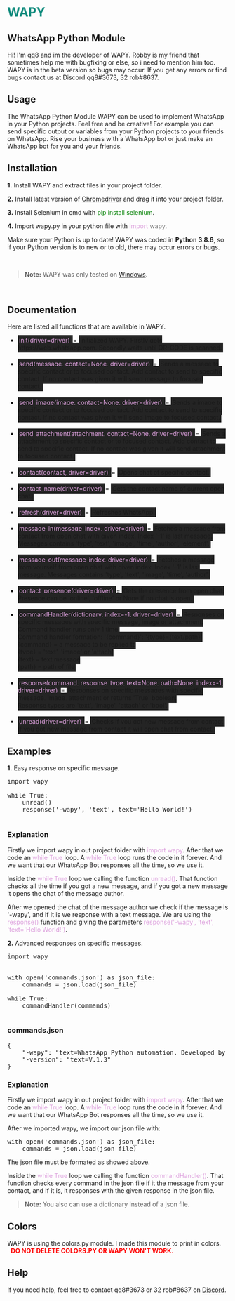 <h1 style="color: #128c7e; font-weight: bold;">WAPY</h1>
<h2>WhatsApp Python Module</h2>

<p>Hi! I'm qq8 and im the developer of WAPY. Robby is my friend that sometimes help me with bugfixing or else, so i need to mention him too. WAPY is in the beta version so bugs may occur. If you get any errors or find bugs contact us at Discord qq8#3673, 32 rob#8637.
</p>

<h2>Usage</h2>

<p>The WhatsApp Python Module WAPY can be used to implement WhatsApp in your Python projects. Feel free and be creative! For example you can send specific output or variables from your Python projects to your friends on WhatsApp. Rise your business with a WhatsApp bot or just make an WhatsApp bot for you and your friends.</p>

<h2>Installation</h2>

**1.** Install WAPY and extract files in your project folder.

**2.** Install latest version of <a href="https://chromedriver.chromium.org/downloads" target="_blank">Chromedriver</a> and drag it into your project folder.

**3.** Install Selenium in cmd with <span style="color: green;">pip install selenium</span>.

**4.** Import wapy.py in your python file with <span style="color: plum">import</span> <span style="color: gray">wapy</span>.


Make sure your Python is up to date! WAPY was coded in **Python 3.8.6**, so if your Python version is to new or to old, there may occur errors or bugs.

<br>

> **Note:** WAPY was only tested on <a href=https://www.microsoft.com/windows target="_blank">Windows</a>.

<br>

<h2>Documentation</h2>

Here are listed all functions that are available in WAPY. 

<ul>
    <li style="margin-bottom: 20px"><span style="background-color: #242424; color: plum; padding: 3px;">
    init(driver=driver)
    </span> = <span style="background-color: #242424; padding: 3px;">
    Initialized WAPY.
    Firstly gets https://web.whatsapp.com. Secondly waits until QR-CODE is scanned.
    </span></li>
    <li style="margin-bottom: 20px"><span style="background-color: #242424; color: plum; padding: 3px;">
    send(message, contact=None, driver=driver)
    </span> = <span style="background-color: #242424; padding: 3px;">
    Sends a message to specific contact or to focused contact.
    Add contact to send to specific contact.
    If no contact was given it will send message to focused contact.
    </span></li>
    <li style="margin-bottom: 20px"><span style="background-color: #242424; color: plum; padding: 3px;">
    send_image(image, contact=None, driver=driver)
    </span> = <span style="background-color: #242424; padding: 3px;">
    Sends a image to specific contact or to focused contact.
    Add contact to send to specific contact.
    If no contact was given it will send image to focused contact.
    </span></li>
    <li style="margin-bottom: 20px"><span style="background-color: #242424; color: plum; padding: 3px;">
    send_attachment(attachment, contact=None, driver=driver)
    </span> = <span style="background-color: #242424; padding: 3px;">
    Sends a attachment to specific contact or to focused contact.
    Add contact to send to specific contact.
    If no contact was given it will send attachment to focused contact.
    </span></li>
    <li style="margin-bottom: 20px"><span style="background-color: #242424; color: plum; padding: 3px;">
    contact(contact, driver=driver)
    </span> = <span style="background-color: #242424; padding: 3px;">
    Opens chat of specific contact.
    </span></li>
    <li style="margin-bottom: 20px"><span style="background-color: #242424; color: plum; padding: 3px;">
    contact_name(driver=driver)
    </span> = <span style="background-color: #242424; padding: 3px;">
    Gets the contact name of current open chat.
    </span></li>
    <li style="margin-bottom: 20px"><span style="background-color: #242424; color: plum; padding: 3px;">
    refresh(driver=driver)
    </span> = <span style="background-color: #242424; padding: 3px;">
    Refreshes WhatsApp.
    </span></li>
    <li style="margin-bottom: 20px"><span style="background-color: #242424; color: plum; padding: 3px;">
    message_in(message_index, driver=driver)
    </span> = <span style="background-color: #242424; padding: 3px;">
    Fetches a message from contact from open chat with given index.
    Index '-1' is last message.
    Messages contains 'type', 'text', 'image', 'time', 'author', 'element'.
    </span></li>
    <li style="margin-bottom: 20px"><span style="background-color: #242424; color: plum; padding: 3px;">
    message_out(message_index, driver=driver)
    </span> = <span style="background-color: #242424; padding: 3px;">
    Fetches a message from yourself from open chat with given index.
    Index '-1' is last message.
    Messages contains 'type', 'text', 'image', 'time', 'author'.
    </span></li>
    <li style="margin-bottom: 20px"><span style="background-color: #242424; color: plum; padding: 3px;">
    contact_presence(driver=driver)
    </span> = <span style="background-color: #242424; padding: 3px;">
    Gets the presence from open chat.
    Presence can be 'online', 'offline' or None if no chat is open.
    </span></li>
    <li style="margin-bottom: 20px"><span style="background-color: #242424; color: plum; padding: 3px;">
    commandHandler(dictionary, index=-1, driver=driver)
    </span> = <span style="background-color: #242424; padding: 3px;">
    Responses on specific messages with specific message, image or attachment.
    Command handler runs only 1 time.
    <br>
    Command handler formation: '{command}': '{type}={text/path}'
    <br>
    {command} = a message to be replied to
    <br>
    {type} = 'text', 'image' or 'attach'
    <br>
    {text} = text message
    <br>
    {path} = path of file
    </span></li>
    <li style="margin-bottom: 20px"><span style="background-color: #242424; color: plum; padding: 3px;">
    response(command, response_type, text=None, path=None, index=-1, driver=driver)
    </span> = <span style="background-color: #242424; padding: 3px;">
    Responses on specific messages with specific message, image, attachment or returns 'True' boolean.
    <br>
    Response types are 'text', 'image', 'attach' or 'bool'.
    </span></li>
    <li style="margin-bottom: 20px"><span style="background-color: #242424; color: plum; padding: 3px;">
    unread(driver=driver)
    </span> = <span style="background-color: #242424; padding: 3px;">
    Checks if you got new message from contact.
    If you got new message from contact it will open chat from contact.
    </span></li>

</ul>

<h2>Examples</h2>

**1.** Easy response on specific message.

<pre>
import wapy

while True:
    unread()
    response('-wapy', 'text', text='Hello World!')

</pre>

<h3>Explanation</h3>
<p>Firstly we import wapy in out project folder with <span style="color: plum;">import wapy</span>. After that we code an <span style="color: plum;">while True</span> loop. A <span style="color: plum;">while True</span> loop runs the code in it forever. And we want that our WhatsApp Bot responses all the time, so we use it.</p>

<p>Inside the <span style="color: plum;">while True</span> loop we calling the function <span style="color: plum;">unread()</span>. That function checks all the time if you got a new message, and if you got a new message it opens the chat of the message author.</p>

<p>After we opened the chat of the message author we check if the message is '-wapy', and if it is we response with a text message. We are using the <span style="color: plum;">response()</span> function and giving the parameters <span style="color: plum;">response('-wapy', 'text', 'text='Hello World!')</span>.</p>

**2.** Advanced responses on specific messages.

<pre>
import wapy


with open('commands.json') as json_file:
    commands = json.load(json_file)

while True:
    commandHandler(commands)

</pre>

<h3>commands.json</h3>
<pre id="json">
{
    "-wapy": "text=WhatsApp Python automation. Developed by qq8 & robby.",
    "-version": "text=V.1.3"
}
</pre>

<h3>Explanation</h3>
<p>Firstly we import wapy in out project folder with <span style="color: plum;">import wapy</span>. After that we code an <span style="color: plum;">while True</span> loop. A <span style="color: plum;">while True</span> loop runs the code in it forever. And we want that our WhatsApp Bot responses all the time, so we use it.</p>

<p>After we imported wapy, we import our json file with:

<pre>
with open('commands.json') as json_file:
    commands = json.load(json_file)
</pre>

The json file must be formated as showed <a href="#json">above</a>.
</p>

<p>Inside the <span style="color: plum;">while True</span> loop we calling the function <span style="color: plum;">commandHandler()</span>. That function checks every command in the json file if it the message from your contact, and if it is, it responses with the given response in the json file.</p>

> **Note:** You also can use a dictionary instead of a json file.

<h2>Colors</h2>
WAPY is using the colors.py module. I made this module to print in colors.
<br>
<span style="color: white; font-weight: bold">!</span><span style="color: red; font-weight: bold"> DO NOT DELETE COLORS.PY OR WAPY WON'T WORK.</span>

<h2>Help</h2>
<p>If you need help, feel free to contact qq8#3673 or 32 rob#8637 on <a href="https://www.discord.com." target="_blank">Discord</a>.</p>
